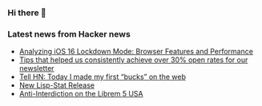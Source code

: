 ### Hi there 👋

<!--
**arashid-sh/arashid-sh** is a ✨ _special_ ✨ repository because its `README.md` (this file) appears on your GitHub profile.

Here are some ideas to get you started:

- 🔭 I’m currently working on ...
- 🌱 I’m currently learning ...
- 👯 I’m looking to collaborate on ...
- 🤔 I’m looking for help with ...
- 💬 Ask me about ...
- 📫 How to reach me: ...
- 😄 Pronouns: ...
- ⚡ Fun fact: ...
-->

### Latest news from Hacker news
<!-- BLOG-POST-LIST:START -->
- [Analyzing iOS 16 Lockdown Mode: Browser Features and Performance](https://www.sevarg.net/2022/07/20/ios16-lockdown-mode-browser-analysis/)
- [Tips that helped us consistently achieve over 30% open rates for our newsletter](https://circuit.ooo/blog/the-key-ingredient-behind-high-newsletter-open-rates)
- [Tell HN: Today I made my first “bucks” on the web](https://news.ycombinator.com/item?id=32177053)
- [New Lisp-Stat Release](https://lisp-stat.dev/blog/releases/)
- [Anti-Interdiction on the Librem 5 USA](https://puri.sm/posts/anti-interdiction-on-the-librem-5-usa/)
<!-- BLOG-POST-LIST:END -->
